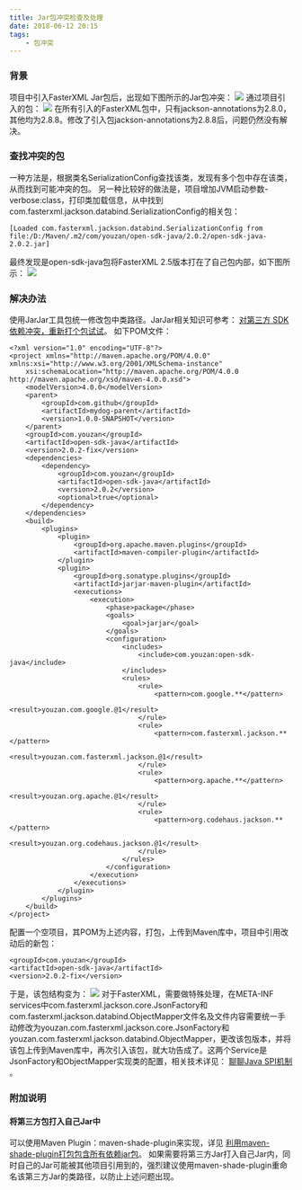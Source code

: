 ```yaml
---
title: Jar包冲突检查及处理
date: 2018-06-12 20:15
tags:
    - 包冲突
---
```


### 背景
项目中引入FasterXML Jar包后，出现如下图所示的Jar包冲突：
![](/img/jar_packet_conflict/packet_conflict.png)
通过项目引入的包：
![](/img/jar_packet_conflict/external_libraries.png)
在所有引入的FasterXML包中，只有jackson-annotations为2.8.0，其他均为2.8.8。修改了引入包jackson-annotations为2.8.8后，问题仍然没有解决。

<!--more-->

### 查找冲突的包
一种方法是，根据类名SerializationConfig查找该类，发现有多个包中存在该类，从而找到可能冲突的包。
另一种比较好的做法是，项目增加JVM启动参数-verbose:class，打印类加载信息，从中找到com.fasterxml.jackson.databind.SerializationConfig的相关包：
```
[Loaded com.fasterxml.jackson.databind.SerializationConfig from file:/D:/Maven/.m2/com/youzan/open-sdk-java/2.0.2/open-sdk-java-2.0.2.jar]
```
最终发现是open-sdk-java包将FasterXML 2.5版本打在了自己包内部，如下图所示：
![](/img/jar_packet_conflict/youzhan_package.png)

### 解决办法
使用JarJar工具包统一修改包中类路径。JarJar相关知识可参考： [对第三方 SDK 依赖冲突，重新打个包试试](https://juejin.im/post/596b99ac5188254b547cb94d)。
如下POM文件：
```
<?xml version="1.0" encoding="UTF-8"?>
<project xmlns="http://maven.apache.org/POM/4.0.0" xmlns:xsi="http://www.w3.org/2001/XMLSchema-instance"
	xsi:schemaLocation="http://maven.apache.org/POM/4.0.0 http://maven.apache.org/xsd/maven-4.0.0.xsd">
	<modelVersion>4.0.0</modelVersion>
	<parent>
		<groupId>com.github</groupId>
		<artifactId>mydog-parent</artifactId>
		<version>1.0.0-SNAPSHOT</version>
	</parent>
	<groupId>com.youzan</groupId>
	<artifactId>open-sdk-java</artifactId>
	<version>2.0.2-fix</version>
	<dependencies>
		<dependency>
			<groupId>com.youzan</groupId>
			<artifactId>open-sdk-java</artifactId>
			<version>2.0.2</version>
			<optional>true</optional>
		</dependency>
	</dependencies>
	<build>
		<plugins>
			<plugin>
				<groupId>org.apache.maven.plugins</groupId>
				<artifactId>maven-compiler-plugin</artifactId>
			</plugin>
			<plugin>
				<groupId>org.sonatype.plugins</groupId>
				<artifactId>jarjar-maven-plugin</artifactId>
				<executions>
					<execution>
						<phase>package</phase>
						<goals>
							<goal>jarjar</goal>
						</goals>
						<configuration>
							<includes>
								<include>com.youzan:open-sdk-java</include>
							</includes>
							<rules>
								<rule>
									<pattern>com.google.**</pattern>
									<result>youzan.com.google.@1</result>
								</rule>
								<rule>
									<pattern>com.fasterxml.jackson.**</pattern>
									<result>youzan.com.fasterxml.jackson.@1</result>
								</rule>
								<rule>
									<pattern>org.apache.**</pattern>
									<result>youzan.org.apache.@1</result>
								</rule>
								<rule>
									<pattern>org.codehaus.jackson.**</pattern>
									<result>youzan.org.codehaus.jackson.@1</result>
								</rule>
							</rules>
						</configuration>
					</execution>
				</executions>
			</plugin>
		</plugins>
	</build>
</project>
```
配置一个空项目，其POM为上述内容，打包，上传到Maven库中，项目中引用改动后的新包：
```
<groupId>com.youzan</groupId>
<artifactId>open-sdk-java</artifactId>
<version>2.0.2-fix</version>
```
于是，该包结构变为：
![](/img/jar_packet_conflict/youzhan_package_fix.png)
对于FasterXML，需要做特殊处理，在META-INF services中com.fasterxml.jackson.core.JsonFactory和com.fasterxml.jackson.databind.ObjectMapper文件名及文件内容需要统一手动修改为youzan.com.fasterxml.jackson.core.JsonFactory和youzan.com.fasterxml.jackson.databind.ObjectMapper，更改该包版本，并将该包上传到Maven库中，再次引入该包，就大功告成了。这两个Service是JsonFactory和ObjectMapper实现类的配置，相关技术详见： [聊聊Java SPI机制](https://www.cnblogs.com/doit8791/p/8871832.html) 。

### 附加说明

#### 将第三方包打入自己Jar中
可以使用Maven Plugin：maven-shade-plugin来实现，详见 [利用maven-shade-plugin打包包含所有依赖jar包](https://blog.csdn.net/kezhong_wxl/article/details/77622097)。
如果需要将第三方Jar打入自己Jar内，同时自己的Jar可能被其他项目引用到的，强烈建议使用maven-shade-plugin重命名该第三方Jar的类路径，以防止上述问题出现。